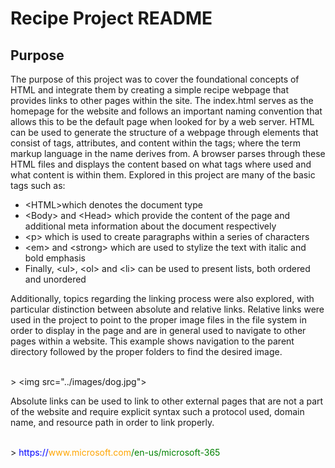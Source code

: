 # Recipe Project README
## Purpose
The purpose of this project was to cover the foundational concepts of HTML and integrate them by creating a simple recipe webpage that provides links to other pages within the site. The index.html serves as the homepage for the website and follows an important naming convention that allows this to be the default page when looked for by a web server. HTML can be used to generate the structure of a webpage through elements that consist of tags, attributes, and content within the tags; where the term markup language in the name derives from. A browser parses through these HTML files and displays the content based on what tags where used and what content is within them. Explored in this project are many of the basic tags such as:
<ul>
  <li> &lt;HTML>which denotes the document type </li>
  <li>&lt;Body> and &lt;Head> which provide the content of the page and additional meta information about the document respectively</li>
  <li>&lt;p> which is used to create paragraphs within a series of characters</li>
  <li>&lt;em> and &lt;strong> which are used to stylize the text with italic and bold emphasis</li>
<li>Finally, &lt;ul>, &lt;ol> and &lt;li> can be used to present lists, both ordered and unordered</li>
</ul>
Additionally, topics regarding the linking process were also explored, with particular distinction between absolute and relative links. Relative links were used in the project to point to the proper image files in the file system in order to display in the page and are in general used to navigate to other pages within a website. This example shows navigation to the parent directory followed by the proper folders to find the desired image. <br>
<br>
<p> > &ltimg src="../images/dog.jpg"> </p>
Absolute links can be used to link to other external pages that are not a part of the website and require explicit syntax such a protocol used, domain name, and resource path in order to link properly.
<br>
<br>
<p> > <span style="color:blue">https://</span><span style="color:orange">www.microsoft.com</span><span style="color:green">/en-us/microsoft-365</span></p>
